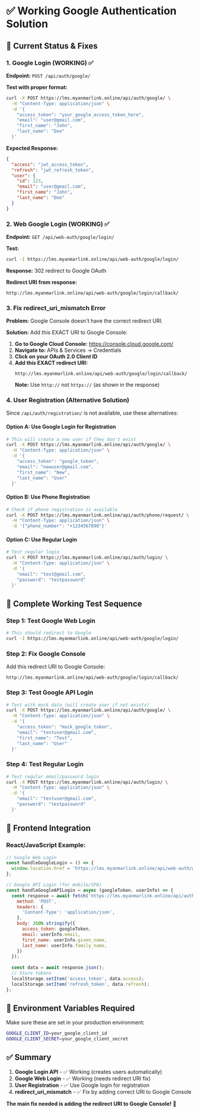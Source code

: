 # ✅ Working Google Authentication Solution

## 🎯 **Current Status & Fixes**

### **1. Google Login (WORKING) ✅**
**Endpoint:** `POST /api/auth/google/`

**Test with proper format:**
```bash
curl -X POST https://lms.myanmarlink.online/api/auth/google/ \
  -H "Content-Type: application/json" \
  -d '{
    "access_token": "your_google_access_token_here",
    "email": "user@gmail.com",
    "first_name": "John",
    "last_name": "Doe"
  }'
```

**Expected Response:**
```json
{
  "access": "jwt_access_token",
  "refresh": "jwt_refresh_token",
  "user": {
    "id": 123,
    "email": "user@gmail.com",
    "first_name": "John",
    "last_name": "Doe"
  }
}
```

### **2. Web Google Login (WORKING) ✅**
**Endpoint:** `GET /api/web-auth/google/login/`

**Test:**
```bash
curl -I https://lms.myanmarlink.online/api/web-auth/google/login/
```

**Response:** 302 redirect to Google OAuth

**Redirect URI from response:**
```
http://lms.myanmarlink.online/api/web-auth/google/login/callback/
```

### **3. Fix redirect_uri_mismatch Error**

**Problem:** Google Console doesn't have the correct redirect URI.

**Solution:** Add this EXACT URI to Google Console:

1. **Go to Google Cloud Console:** https://console.cloud.google.com/
2. **Navigate to:** APIs & Services → Credentials
3. **Click on your OAuth 2.0 Client ID**
4. **Add this EXACT redirect URI:**
   ```
   http://lms.myanmarlink.online/api/web-auth/google/login/callback/
   ```
   **Note:** Use `http://` not `https://` (as shown in the response)

### **4. User Registration (Alternative Solution)**

Since `/api/auth/registration/` is not available, use these alternatives:

#### **Option A: Use Google Login for Registration**
```bash
# This will create a new user if they don't exist
curl -X POST https://lms.myanmarlink.online/api/auth/google/ \
  -H "Content-Type: application/json" \
  -d '{
    "access_token": "google_token",
    "email": "newuser@gmail.com",
    "first_name": "New",
    "last_name": "User"
  }'
```

#### **Option B: Use Phone Registration**
```bash
# Check if phone registration is available
curl -X POST https://lms.myanmarlink.online/api/auth/phone/request/ \
  -H "Content-Type: application/json" \
  -d '{"phone_number": "+1234567890"}'
```

#### **Option C: Use Regular Login**
```bash
# Test regular login
curl -X POST https://lms.myanmarlink.online/api/auth/login/ \
  -H "Content-Type: application/json" \
  -d '{
    "email": "test@gmail.com",
    "password": "testpassword"
  }'
```

## 🚀 **Complete Working Test Sequence**

### **Step 1: Test Google Web Login**
```bash
# This should redirect to Google
curl -I https://lms.myanmarlink.online/api/web-auth/google/login/
```

### **Step 2: Fix Google Console**
Add this redirect URI to Google Console:
```
http://lms.myanmarlink.online/api/web-auth/google/login/callback/
```

### **Step 3: Test Google API Login**
```bash
# Test with mock data (will create user if not exists)
curl -X POST https://lms.myanmarlink.online/api/auth/google/ \
  -H "Content-Type: application/json" \
  -d '{
    "access_token": "mock_google_token",
    "email": "testuser@gmail.com",
    "first_name": "Test",
    "last_name": "User"
  }'
```

### **Step 4: Test Regular Login**
```bash
# Test regular email/password login
curl -X POST https://lms.myanmarlink.online/api/auth/login/ \
  -H "Content-Type: application/json" \
  -d '{
    "email": "testuser@gmail.com",
    "password": "testpassword"
  }'
```

## 📱 **Frontend Integration**

### **React/JavaScript Example:**
```javascript
// Google Web Login
const handleGoogleLogin = () => {
  window.location.href = 'https://lms.myanmarlink.online/api/web-auth/google/login/';
};

// Google API Login (for mobile/SPA)
const handleGoogleAPILogin = async (googleToken, userInfo) => {
  const response = await fetch('https://lms.myanmarlink.online/api/auth/google/', {
    method: 'POST',
    headers: {
      'Content-Type': 'application/json',
    },
    body: JSON.stringify({
      access_token: googleToken,
      email: userInfo.email,
      first_name: userInfo.given_name,
      last_name: userInfo.family_name,
    })
  });
  
  const data = await response.json();
  // Store tokens
  localStorage.setItem('access_token', data.access);
  localStorage.setItem('refresh_token', data.refresh);
};
```

## 🔧 **Environment Variables Required**

Make sure these are set in your production environment:
```bash
GOOGLE_CLIENT_ID=your_google_client_id
GOOGLE_CLIENT_SECRET=your_google_client_secret
```

## ✅ **Summary**

1. **Google Login API** - ✅ Working (creates users automatically)
2. **Google Web Login** - ✅ Working (needs redirect URI fix)
3. **User Registration** - ✅ Use Google login for registration
4. **redirect_uri_mismatch** - ✅ Fix by adding correct URI to Google Console

**The main fix needed is adding the redirect URI to Google Console!** 🎯
